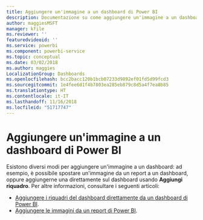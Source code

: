 ```yaml
---
title: Aggiungere un'immagine a un dashboard di Power BI
description: Documentazione su come aggiungere un'immagine a un dashboard di Power BI.
author: maggiesMSFT
manager: kfile
ms.reviewer: ''
featuredvideoid: ''
ms.service: powerbi
ms.component: powerbi-service
ms.topic: conceptual
ms.date: 03/02/2018
ms.author: maggies
LocalizationGroup: Dashboards
ms.openlocfilehash: bcc2bacc120b1bcb07233d9892ef01fd5d99fcd3
ms.sourcegitcommit: 1e4fee6d1f4b7803ea285eb879c8d5a4f7ea8b85
ms.translationtype: HT
ms.contentlocale: it-IT
ms.lasthandoff: 11/16/2018
ms.locfileid: "51717747"
---
```

# <a name="add-an-image-to-a-power-bi-dashboard"></a>Aggiungere un'immagine a un dashboard di Power BI
Esistono diversi modi per aggiungere un'immagine a un dashboard: ad esempio, è possibile spostare un'immagine da un report a un dashboard, oppure aggiungerne una direttamente sul dashboard usando **Aggiungi riquadro**.  Per altre informazioni, consultare i seguenti articoli:

* [Aggiungere i riquadri del dashboard direttamente da un dashboard di Power BI](service-dashboard-add-widget.md).
* [Aggiungere le immagini da un report di Power BI](service-dashboard-pin-tile-from-report.md).

